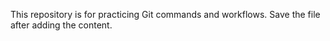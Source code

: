 This repository is for practicing Git commands and workflows.
Save the file after adding the content.